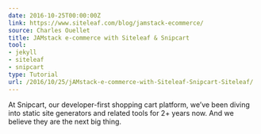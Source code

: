 ```yaml
---
date: 2016-10-25T00:00:00Z
link: https://www.siteleaf.com/blog/jamstack-ecommerce/
source: Charles Ouellet
title: JAMstack e-commerce with Siteleaf & Snipcart
tool:
- jekyll
- siteleaf
- snipcart
type: Tutorial
url: /2016/10/25/jAMstack-e-commerce-with-Siteleaf-Snipcart-Siteleaf/
---
```


At Snipcart, our developer-first shopping cart platform, we’ve been diving into static site generators and related tools for 2+ years now. And we believe they are the next big thing.





